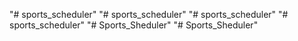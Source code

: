 "# sports_scheduler" 
"# sports_scheduler" 
"# sports_scheduler" 
"# sports_scheduler" 
"# Sports_Sheduler" 
"# Sports_Sheduler" 
